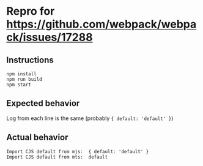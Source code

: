 # Repro for https://github.com/webpack/webpack/issues/17288

## Instructions

```
npm install
npm run build
npm start
```

## Expected behavior

Log from each line is the same (probably `{ default: 'default' }`)

## Actual behavior

```
Import CJS default from mjs:  { default: 'default' }
Import CJS default from mts:  default
```
